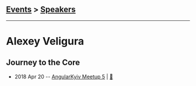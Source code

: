 ## [Events](../README.md) > [Speakers](../speakers.md)
---

# Alexey Veligura

## Journey to the Core
- 2018 Apr 20 -- [AngularKyiv Meetup 5](https://youtu.be/-6YdaTO1stM)  | [:notebook:](https://docs.google.com/presentation/d/126xbOnojhL7k5waowDhaqFnlJYUgjNTyb36br1v2CAI/edit#slide=id.p)  
